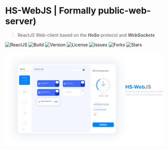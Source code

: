 # HS-WebJS | Formally public-web-server) <!-- omit in toc -->
> ReactJS Web-client based on the _**HoSo**_ protocol and _**WebSockets**_

![ReactJS](https://img.shields.io/badge/built%20with-ReactJS-brightgreen)
![Build](https://img.shields.io/badge/build-passing-green)
![Version](https://img.shields.io/badge/version-0.3-lightgrey)
![License](https://img.shields.io/github/license/homesome-se2/public-web-server)
![Issues](https://img.shields.io/github/issues/homesome-se2/public-web-server)
![Forks](https://img.shields.io/github/forks/homesome-se2/public-web-server)
![Stars](https://img.shields.io/github/stars/homesome-se2/public-web-server)

<span style="display:block;text-align:center">
    <img src="./assets/hs-webjs-hero-image.png" alt="HS-WebJS hero image">
</span>
